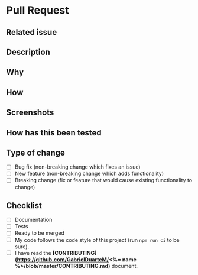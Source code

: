 <!-- Provide a general summary of your changes in the Title above -->
<!--
Thanks for your interest in the project. Bugs filed and PRs submitted are appreciated!

Please make sure that you are familiar with and follow the Code of Conduct for
this project (found in the CODE_OF_CONDUCT.md file).

Also, please make sure you're familiar with and follow the instructions in the
contributing guidelines (found in the CONTRIBUTING.md file).

Please fill out the information below to expedite the review and (hopefully)
merge of your pull request!
-->

# Pull Request

## Related issue

<!-- This project only accepts pull requests related to open issues -->
<!-- If suggesting a new feature or change, please discuss it in an issue first -->
<!-- If fixing a bug, there should be an issue describing it with steps to reproduce -->
<!-- Please link to the issue here: -->

## Description

<!-- What changes are being made in this PR? (What feature/bug is being fixed here? -->

## Why

<!-- Why is this change necessary? What problem does it solve? -->

## How

<!-- How were these changes implemented? -->

## Screenshots

<!-- Include screenshots of the problem, if applicable -->

## How has this been tested

<!-- Please describe in detail how you tested your changes. -->
<!-- Include details of your testing environment, and the tests you ran to -->
<!-- see how your change affects other areas of the code, etc. -->

## Type of change

<!-- What types of changes does your code introduce? -->
<!-- To check an item, place an "x" in the box like so: "- [x] Documentation" -->

- [ ] Bug fix (non-breaking change which fixes an issue)
- [ ] New feature (non-breaking change which adds functionality)
- [ ] Breaking change (fix or feature that would cause existing functionality to change)

## Checklist

<!-- Add "N/A" to the end of each line that's irrelevant to your changes -->
<!-- To check an item, place an "x" in the box like so: "- [x] Documentation" -->

- [ ] Documentation
- [ ] Tests
- [ ] Ready to be merged <!-- In your opinion, is this ready to be merged as soon as it's reviewed? -->
- [ ] My code follows the code style of this project (run `npm run ci` to be sure).
- [ ] I have read the **[CONTRIBUTING](https://github.com/GabrielDuarteM/<%= name %>/blob/master/CONTRIBUTING.md)** document.

<!-- feel free to add additional comments -->

